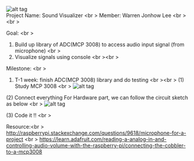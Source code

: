 ![alt tag](https://github.com/cs107e/wrn14897-project/blob/master/imgs/demoImg.jpg) <br />
Project Name: Sound Visualizer <br \>
Member: Warren Jonhow Lee <br \><br \>

Goal: <br \>
1. Build up library of ADC(MCP 3008) to access audio input signal (from microphone) <br \>
2. Visualize signals using console <br \><br \>


Milestone: <br \>
1. T-1 week: finish ADC(MCP 3008) library and do testing <br \><br \>
(1) Study MCP 3008 <br \>
![alt tag](https://github.com/cs107e/wrn14897-project/blob/master/imgs/MCP3008.jpg) <br />

(2) Connect everything 
For Hardware part, we can follow the circuit sketch as below <br \>
![alt tag](https://github.com/cs107e/wrn14897-project/blob/master/imgs/CircuitSketch.jpg) <br />

(3) Code it !! <br \>


Resource:<br \>
http://raspberrypi.stackexchange.com/questions/9618/microphone-for-a-project <br \>
https://learn.adafruit.com/reading-a-analog-in-and-controlling-audio-volume-with-the-raspberry-pi/connecting-the-cobbler-to-a-mcp3008


